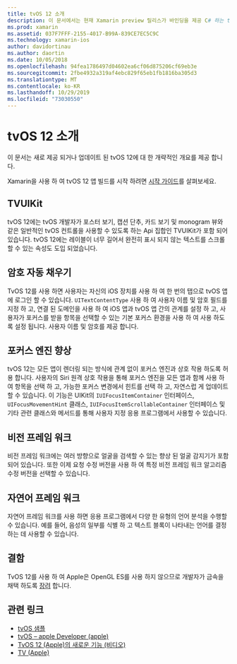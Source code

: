 ```yaml
---
title: tvOS 12 소개
description: 이 문서에서는 현재 Xamarin preview 릴리스가 바인딩을 제공 C# 하는 tvOS 12의 새롭고 업데이트 된 기능에 대 한 개략적인 개요를 제공 합니다.
ms.prod: xamarin
ms.assetid: 037F7FFF-2155-4017-B99A-839CE7EC5C9C
ms.technology: xamarin-ios
author: davidortinau
ms.author: daortin
ms.date: 10/05/2018
ms.openlocfilehash: 94fea1786497d04602ea6cf06d875206cf69eb3e
ms.sourcegitcommit: 2fbe4932a319af4ebc829f65eb1fb1816ba305d3
ms.translationtype: MT
ms.contentlocale: ko-KR
ms.lasthandoff: 10/29/2019
ms.locfileid: "73030550"
---
```

# <a name="introduction-to-tvos-12"></a>tvOS 12 소개

이 문서는 새로 제공 되거나 업데이트 된 tvOS 12에 대 한 개략적인 개요를 제공 합니다.

Xamarin을 사용 하 여 tvOS 12 앱 빌드를 시작 하려면 [시작 가이드](~/ios/platform/introduction-to-ios12/get-started.md)를 살펴보세요.

## <a name="tvuikit"></a>TVUIKit

tvOS 12에는 tvOS 개발자가 포스터 보기, 캡션 단추, 카드 보기 및 monogram 뷰와 같은 일반적인 tvOS 컨트롤을 사용할 수 있도록 하는 Api 집합인 TVUIKit가 포함 되어 있습니다. tvOS 12에는 레이블이 너무 길어서 완전히 표시 되지 않는 텍스트를 스크롤할 수 있는 속성도 도입 되었습니다.

## <a name="password-autofill"></a>암호 자동 채우기

TvOS 12를 사용 하면 사용자는 자신의 iOS 장치를 사용 하 여 한 번의 탭으로 tvOS 앱에 로그인 할 수 있습니다. `UITextContentType` 사용 하 여 사용자 이름 및 암호 필드를 지정 하 고, 연결 된 도메인을 사용 하 여 iOS 앱과 tvOS 앱 간의 관계를 설정 하 고, 사용자가 포커스를 받을 항목을 선택할 수 있는 기본 포커스 환경을 사용 하 여 사용 하도록 설정 됩니다. 사용자 이름 및 암호를 제공 합니다.

## <a name="focus-engine-enhancements"></a>포커스 엔진 향상

tvOS 12는 모든 앱이 렌더링 되는 방식에 관계 없이 포커스 엔진과 상호 작용 하도록 허용 합니다. 사용자의 Siri 원격 상호 작용을 통해 포커스 엔진을 모든 앱과 함께 사용 하 여 항목을 선택 하 고, 가능한 포커스 변경에서 힌트를 선택 하 고, 자연스럽 게 업데이트할 수 있습니다. 이 기능은 UIKit의 `IUIFocusItemContainer` 인터페이스, `UIFocusMovementHint` 클래스, `IUIFocusItemScrollableContainer` 인터페이스 및 기타 관련 클래스와 메서드를 통해 사용자 지정 응용 프로그램에서 사용할 수 있습니다.

## <a name="vision-framework"></a>비전 프레임 워크

비전 프레임 워크에는 여러 방향으로 얼굴을 검색할 수 있는 향상 된 얼굴 감지기가 포함 되어 있습니다. 또한 이제 요청 수정 버전을 사용 하 여 특정 비전 프레임 워크 알고리즘 수정 버전을 선택할 수 있습니다.

## <a name="natural-language-framework"></a>자연어 프레임 워크

자연어 프레임 워크를 사용 하면 응용 프로그램에서 다양 한 유형의 언어 분석을 수행할 수 있습니다. 예를 들어, 음성의 일부를 식별 하 고 텍스트 블록이 나타내는 언어를 결정 하는 데 사용할 수 있습니다.

## <a name="deprecations"></a>결함

TvOS 12를 사용 하 여 Apple은 OpenGL ES를 사용 하지 않으므로 개발자가 금속을 채택 하도록 [장려](https://developer.apple.com/tvos/whats-new/) 합니다.

## <a name="related-links"></a>관련 링크

- [tvOS 샘플](https://docs.microsoft.com/samples/browse/?products=xamarin&term=Xamarin.iOS+tvOS)
- [tvOS – apple Developer (apple)](https://developer.apple.com/tvos/)
- [TvOS 12 (Apple)의 새로운 기능 (비디오)](https://developer.apple.com/videos/play/wwdc2018/208/)
- [TV (Apple)](https://www.apple.com/tv/)
